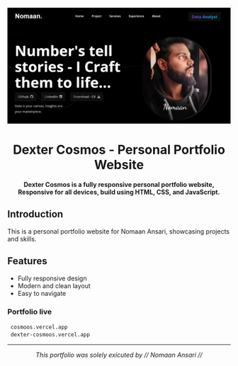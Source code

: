 <div align="center">

  <br />
    <img src="assets/images/Desktop.png" alt="Dexter Cosmos Portfolio" width="650"/>
  <br />

  <h1 align="center">Dexter Cosmos - Personal Portfolio Website</h1>

  <b> Dexter Cosmos is a fully responsive personal portfolio website,</b>
  <br> 
  <b> Responsive for all devices, build using HTML, CSS, and JavaScript.</b>

</div>

## Introduction

This is a personal portfolio website for Nomaan Ansari, showcasing projects and skills.

## Features

- Fully responsive design
- Modern and clean layout
- Easy to navigate

### Portfolio live

```sh
 cosmoos.vercel.app
 dexter-cosmoos.vercel.app
```

---

<p align="center">
  <i> This portfolio was solely exicuted by // Nomaan Ansari // </i>
</p>